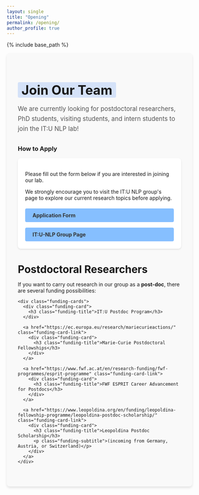 ```yaml
---
layout: single
title: "Opening"
permalink: /opening/
author_profile: true
---
```


{% include base_path %}

<div class="opening-container">
  <div class="opening-header">
    <h1><span class="highlight">Join Our Team</span></h1>
    <p class="lead">We are currently looking for postdoctoral researchers, PhD students, visiting students, and intern students to join the IT:U NLP lab!</p>
  </div>

  <h3>How to Apply</h3>
  <div class="opening-application">
    <div class="application-card">
      <div class="card-content">
        <p>Please fill out the form below if you are interested in joining our lab.</p>
        <p>We strongly encourage you to visit the IT:U NLP group's page to explore our current research topics before applying.</p>
        <div class="button-container">
          <a href="https://docs.google.com/forms/d/e/1FAIpQLSfVnllFyucGh7IdlUMiz_R7Q4IUucIQqzlyC7KB9Vs7CnDPVQ/viewform" class="btn btn-custom">Application Form</a>
          <a href="https://it-u.at/en/research/research-groups/natural-language-processing/" class="btn btn-custom">IT:U-NLP Group Page</a>
        </div>
      </div>
    </div>
  </div>

  <div class="opening-positions">
    <h1>Postdoctoral Researchers</h1>
    <p>If you want to carry out research in our group as a <strong>post-doc</strong>, there are several funding possibilities:</p>
    
    <div class="funding-cards">
      <div class="funding-card">
        <h3 class="funding-title">IT:U Postdoc Program</h3>
      </div>
      
      <a href="https://ec.europa.eu/research/mariecurieactions/" class="funding-card-link">
        <div class="funding-card">
          <h3 class="funding-title">Marie-Curie Postdoctoral Fellowships</h3>
        </div>
      </a>
      
      <a href="https://www.fwf.ac.at/en/research-funding/fwf-programmes/esprit-programme" class="funding-card-link">
        <div class="funding-card">
          <h3 class="funding-title">FWF ESPRIT Career Advancement for Postdocs</h3>
        </div>
      </a>
      
      <a href="https://www.leopoldina.org/en/funding/leopoldina-fellowship-programme/leopoldina-postdoc-scholarship/" class="funding-card-link">
        <div class="funding-card">
          <h3 class="funding-title">Leopoldina Postdoc Scholarship</h3>
          <p class="funding-subtitle">(incoming from Germany, Austria, or Switzerland)</p>
        </div>
      </a>
    </div>
  </div>
</div>

<style>
  .opening-container {
    background-color: #f9f9f9;
    border-radius: 8px;
    padding: 30px;
    margin-bottom: 30px;
    box-shadow: 0 4px 6px rgba(0, 0, 0, 0.1);
  }

  .opening-header {
    text-align: left;
    margin-bottom: 30px;
  }

  .opening-header h1 {
    font-size: 2.5em;
    margin-bottom: 15px;
  }

  .highlight {
    background: linear-gradient(120deg, rgba(66, 133, 244, 0.2) 0%, rgba(66, 133, 244, 0.2) 100%);
    padding: 0 10px;
    border-radius: 4px;
  }

  .lead {
    font-size: 1.2em;
    line-height: 1.6;
    color: #555;
  }

  .opening-application, .opening-positions {
    margin-bottom: 30px;
  }

  .application-card {
    background-color: white;
    border-radius: 8px;
    overflow: hidden;
    box-shadow: 0 2px 4px rgba(0, 0, 0, 0.1);
    margin-bottom: 20px;
  }

  .card-content {
    padding: 20px;
  }

  .button-container {
    display: flex;
    flex-direction: column;
    gap: 15px;
    margin-top: 20px;
  }

  .btn {
    display: inline-block;
    padding: 10px 20px;
    border-radius: 4px;
    text-decoration: none;
    font-weight: bold;
    transition: background-color 0.3s;
  }

  .btn-custom {
    background-color: #86bfff;
    color: #333;
  }

  .btn-custom:hover {
    background-color: #6baeff;
    text-decoration: none;
  }

  .opening-positions h1 {
    margin-bottom: 15px;
    font-size: 2em;
  }

  .funding-cards {
    display: flex;
    flex-direction: column;
    gap: 20px;
    margin-top: 20px;
  }

  .funding-card {
    background-color: white;
    border-radius: 8px;
    padding: 20px;
    box-shadow: 0 2px 4px rgba(0, 0, 0, 0.1);
  }

  .funding-card-link {
    text-decoration: none;
    color: inherit;
    display: block;
  }

  .funding-card-link:hover .funding-card {
    box-shadow: 0 4px 8px rgba(0, 0, 0, 0.15);
    transform: translateY(-2px);
    transition: all 0.3s ease;
  }

  .funding-title {
    margin: 0;
    font-size: 1.2em;
    color: #333;
  }

  .funding-subtitle {
    margin-top: 8px;
    font-size: 0.9em;
    color: #666;
  }

  @media (max-width: 768px) {
    .opening-container {
      padding: 20px;
    }
    
    .opening-header h1 {
      font-size: 2em;
    }
    
    .btn {
      width: 100%;
      text-align: center;
    }
  }
</style>